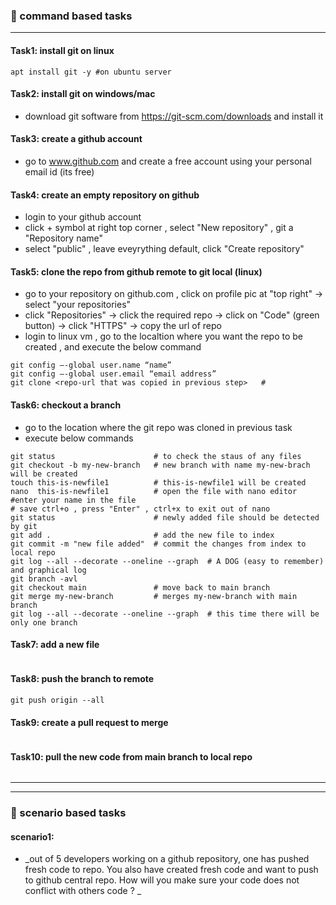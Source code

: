### :camel: command based tasks
---
#### Task1: install git on linux
```
apt install git -y #on ubuntu server 
```
#### Task2: install git on windows/mac
* download git software from https://git-scm.com/downloads and install it 
#### Task3: create a github account
* go to www.github.com and create a free account using your personal email id (its free)
#### Task4: create an empty repository on github
* login to your github account 
* click + symbol at right top corner , select "New repository" , git a "Repository name" 
* select "public" , leave eveyrything default, click "Create repository" 
#### Task5: clone the repo from github remote to git local (linux)
* go to your repository on github.com , click on profile pic at "top right" -> select "your repositories" 
* click "Repositories" -> click the required repo -> click on "Code" (green button) -> click "HTTPS" -> copy the url of repo
* login to linux vm , go to the localtion where you want the repo to be created , and execute the below command
```
git config –-global user.name “name”
git config –-global user.email “email address”
git clone <repo-url that was copied in previous step>   # 
```
#### Task6: checkout a branch 
* go to the location where the git repo was cloned in previous task 
* execute below commands
```
git status                      # to check the staus of any files
git checkout -b my-new-branch   # new branch with name my-new-brach will be created
touch this-is-newfile1          # this-is-newfile1 will be created 
nano  this-is-newfile1          # open the file with nano editor
#enter your name in the file    
# save ctrl+o , press "Enter" , ctrl+x to exit out of nano
git status                      # newly added file should be detected by git
git add .                       # add the new file to index
git commit -m "new file added"  # commit the changes from index to local repo
git log --all --decorate --oneline --graph  # A DOG (easy to remember) and graphical log
git branch -avl
git checkout main               # move back to main branch
git merge my-new-branch         # merges my-new-branch with main branch 
git log --all --decorate --oneline --graph  # this time there will be only one branch
```
#### Task7: add a new file 
```
```
#### Task8: push the branch to remote
```
git push origin --all
```
#### Task9: create a pull request to merge
```
```
#### Task10: pull the new code from main branch to local repo
```
```
----
----
### :rocket: scenario based tasks 
#### scenario1: 
* _out of 5 developers working on a github repository, one has pushed fresh code to repo. You also have created fresh code and want to push to github central repo. How will you make sure your code does not conflict with others code ? _

